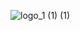 ![logo_1 (1) (1)](https://github.com/symbbad/django_social_signup/assets/106378106/27e00256-29df-4d0f-9987-984915e35f1d)
